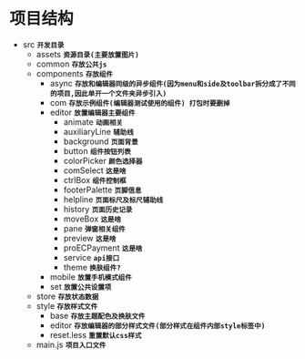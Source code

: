 # 项目结构

+ src **```开发目录```**
    + assets **```资源目录(主要放置图片)```**
    + common **```存放公共js```**
    + components **```存放组件```**
        + async **```存放和编辑器同级的异步组件(因为menu和side及toolbar拆分成了不同的项目,因此单开一个文件夹异步引入) ```**
        + com **```存放示例组件(编辑器测试使用的组件) 打包时要删掉 ```**
        + editor **```放置编辑器主要组件```**
            + animate **``` 动画相关 ```**
            + auxiliaryLine **``` 辅助线 ```**
            + background **``` 页面背景 ```**
            + button **``` 组件按钮列表 ```**
            + colorPicker **``` 颜色选择器 ```**
            + comSelect **``` 这是啥 ```**
            + ctrlBox **``` 组件控制框 ```**
            + footerPalette **``` 页脚信息 ```**
            + helpline **``` 页面标尺及标尺辅助线 ```**
            + history **``` 页面历史记录 ```**
            + moveBox **``` 这是啥 ```**
            + pane **``` 弹窗相关组件 ```**
            + preview **``` 这是啥 ```**
            + proECPayment **``` 这是啥 ```**
            + service **``` api接口 ```**
            + theme **``` 换肤组件? ```**
        + mobile **```放置手机模式组件```**
        + set **```放置公共设置项```**
    + store **```存放状态数据```**
    + style **```存放样式文件```**
        + base **```存放主题配色及换肤文件```**
        + editor **```存放编辑器的部分样式文件(部分样式在组件内部style标签中)```**
        + reset.less **```重置默认css样式```**
    + main.js **```项目入口文件```**


